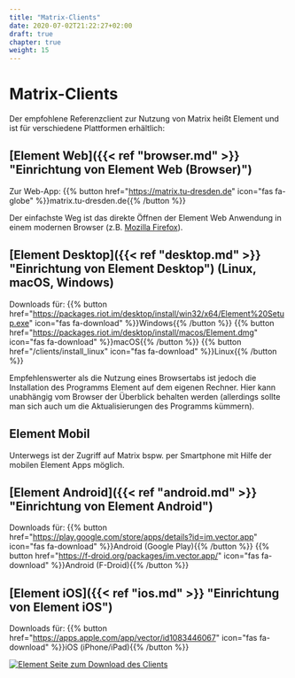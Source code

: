 ```yaml
---
title: "Matrix-Clients"
date: 2020-07-02T21:22:27+02:00
draft: true
chapter: true
weight: 15
---
```


# Matrix-Clients

Der empfohlene Referenzclient zur Nutzung von Matrix heißt Element und ist für verschiedene Plattformen erhältlich:

## [Element Web]({{< ref "browser.md" >}} "Einrichtung von Element Web (Browser)")

Zur Web-App: {{% button href="https://matrix.tu-dresden.de" icon="fas fa-globe" %}}matrix.tu-dresden.de{{% /button %}}

Der einfachste Weg ist das direkte Öffnen der Element Web Anwendung in einem modernen Browser (z.B. [Mozilla Firefox](https://www.mozilla.org/de/firefox/)).

## [Element Desktop]({{< ref "desktop.md" >}} "Einrichtung von Element Desktop") (Linux, macOS, Windows)

Downloads für: {{% button href="https://packages.riot.im/desktop/install/win32/x64/Element%20Setup.exe" icon="fas fa-download" %}}Windows{{% /button %}} {{% button href="https://packages.riot.im/desktop/install/macos/Element.dmg" icon="fas fa-download" %}}macOS{{% /button %}} {{% button href="/clients/install_linux" icon="fas fa-download" %}}Linux{{% /button %}}

Empfehlenswerter als die Nutzung eines Browsertabs ist jedoch die Installation des Programms Element auf dem eigenen Rechner. Hier kann unabhängig vom Browser der Überblick behalten werden (allerdings sollte man sich auch um die Aktualisierungen des Programms kümmern).

## Element Mobil

Unterwegs ist der Zugriff auf Matrix bspw. per Smartphone mit Hilfe der mobilen Element Apps möglich.

## [Element Android]({{< ref "android.md" >}} "Einrichtung von Element Android")

Downloads für: {{% button href="https://play.google.com/store/apps/details?id=im.vector.app" icon="fas fa-download" %}}Android (Google Play){{% /button %}} {{% button href="https://f-droid.org/packages/im.vector.app/" icon="fas fa-download" %}}Android (F-Droid){{% /button %}}

## [Element iOS]({{< ref "ios.md" >}} "Einrichtung von Element iOS")

Downloads für: {{% button href="https://apps.apple.com/app/vector/id1083446067" icon="fas fa-download" %}}iOS (iPhone/iPad){{% /button %}}

[![Element Seite zum Download des Clients](/images/12_Element-Download.png)](https://element.io/get-started)